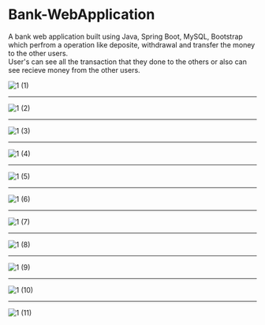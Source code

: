 # Bank-WebApplication
A bank web application built using Java, Spring Boot, MySQL, Bootstrap which perfrom a operation like deposite, withdrawal and transfer the money to the other users. <br>
User's can see all the transaction that they done to the others or also can see recieve money from the other users.

![1 (1)](https://github.com/user-attachments/assets/467585ab-3ebe-4723-8cb1-4b78ec5c43b8)
***
![1 (2)](https://github.com/user-attachments/assets/066478e9-c492-40ee-91bc-82e31fc9f356)
***
![1 (3)](https://github.com/user-attachments/assets/6bea920a-ded8-42db-bed1-1978ef046a02)
***
![1 (4)](https://github.com/user-attachments/assets/fbf63fb8-a2d1-4ea5-8366-bc20db3a165e)
***
![1 (5)](https://github.com/user-attachments/assets/e5f5439c-84e8-4e52-859a-029e1a3a6b2f)
***
![1 (6)](https://github.com/user-attachments/assets/e4a3d6c8-d94b-434c-a603-a05c01631e04)
***
![1 (7)](https://github.com/user-attachments/assets/e0e936ef-acae-4ee4-b223-ca217483d626)
***
![1 (8)](https://github.com/user-attachments/assets/4d40443a-e082-49ad-bb08-ca3e448528d7)
***
![1 (9)](https://github.com/user-attachments/assets/7bae32e4-3980-4e8f-9756-d9cd9d1360a4)
***
![1 (10)](https://github.com/user-attachments/assets/aa93c8da-bc0b-4f32-b86d-2f18736f679e)
***
![1 (11)](https://github.com/user-attachments/assets/bfca261d-3a65-4ae0-8027-4f86afbe38c2)
